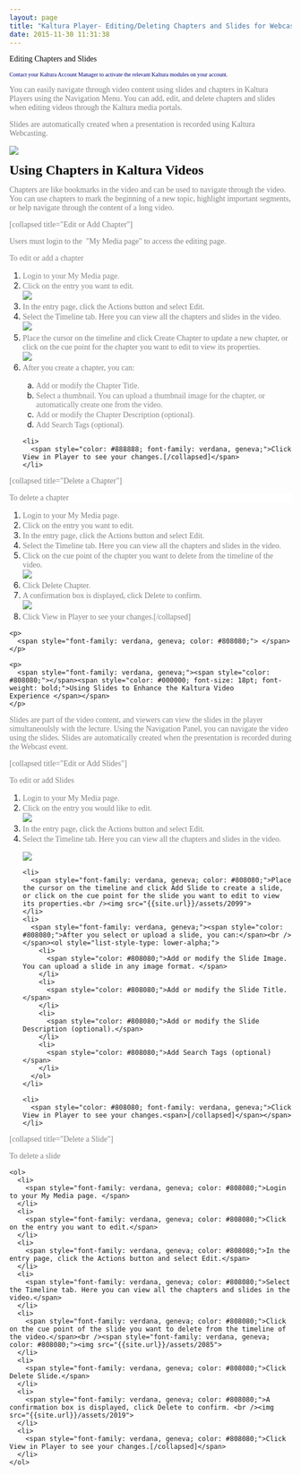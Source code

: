 ```yaml
---
layout: page
title: "Kaltura Player- Editing/Deleting Chapters and Slides for Webcast Events"
date: 2015-11-30 11:31:38
---
```


<p class="mce-heading-2">
    <span style="font-family: verdana, geneva; color: #000000;"><span style="font-family: verdana, geneva;">Editing Chapters and Slides</span><span style="font-size: 10px;"> </span></span>
  </p>
  
  <p class="mce-heading-2">
    <span style="font-family: verdana, geneva; color: #000080;"><span style="font-size: 10px;">Contact your Kaltura Account Manager to activate the relevant Kaltura modules on your account.</span></span>
  </p>
  
  <p>
    <span style="font-family: verdana, geneva; color: #808080;">You can easily navigate through video content using slides and chapters in Kaltura Players using the Navigation Menu. You can add, edit, and delete chapters and slides when editing videos through the Kaltura media portals. </span>
  </p>
  
  <p>
    <span style="font-family: verdana, geneva; color: #808080;">Slides are automatically created when a presentation is recorded using Kaltura Webcasting. </span>
  </p>
  
  <p>
    <span style="font-family: verdana, geneva;"><img src="{{site.url}}/assets/2097">
  </p>
  
  <p>
    <span style="font-family: verdana, geneva; color: #000000;"><span style="font-size: 18pt; font-weight: bold;">Using Chapters in Kaltura Videos</span></span>
  </p>
  
  <p>
    <span style="font-family: verdana, geneva; color: #808080;">Chapters are like bookmarks in the video and can be used to navigate through the video. You can use chapters to mark the beginning of a new topic, highlight important segments, or help navigate through the content of a long video.</span>
  </p>
  
  <p>
    <span style="font-family: verdana, geneva;"><span style="color: #808080;"></span><span style="color: #808080;">[collapsed title="Edit or Add Chapter"]</span></span>
  </p>
  
  <p>
    <span style="font-family: verdana, geneva; color: #808080;">Users must login to the  "My Media page" to access the editing page.</span>
  </p>
  
  <p class="mce-procedure">
    <span style="font-family: verdana, geneva; color: #888888;">To edit or add a chapter </span>
  </p>
  
  <ol>
    <li>
      <span style="font-family: verdana, geneva; color: #888888;">Login to your My Media page.</span>
    </li>
    <li>
      <span style="font-family: verdana, geneva; color: #888888;">Click on the entry you want to edit.</span><br /><span style="font-family: verdana, geneva; color: #808080;"><img src="{{site.url}}/assets/2087">
    </li>
    <li>
      <span style="font-family: verdana, geneva; color: #808080;">In the entry page, click the Actions button and select Edit.<br /></span>
    </li>
    <li>
      <span style="font-family: verdana, geneva; color: #808080;">Select the Timeline tab. Here you can view all the chapters and slides in the video.<br /><img src="{{site.url}}/assets/2081">
    </li>
    <li>
      <span style="font-family: verdana, geneva; color: #808080;">Place the cursor on the timeline and click Create Chapter to update a new chapter, or click on the cue point for the chapter you want to edit to view its properties. </span><br /><span style="font-family: verdana, geneva;"><img src="{{site.url}}/assets/2098">
    </li>
    <li>
      <span style="color: #808080; font-family: verdana, geneva;">After you create a chapter, you can:<br /></span>
    </li>
    <ol style="list-style-type: lower-alpha;">
      <li>
        <span style="color: #888888; font-family: verdana, geneva;">Add or modify the Chapter Title.</span>
      </li>
      <li>
        <span style="color: #888888; font-family: verdana, geneva;">Select a thumbnail. You can upload a thumbnail image for the chapter, or automatically create one from the video. </span>
      </li>
      <li>
        <span style="color: #888888; font-family: verdana, geneva;">Add or modify the Chapter Description (optional).</span>
      </li>
      <li>
        <span style="color: #888888; font-family: verdana, geneva;">Add Search Tags (optional).</span>
      </li>
    </ol>
    
    <li>
      <span style="color: #888888; font-family: verdana, geneva;">Click View in Player to see your changes.[/collapsed]</span>
    </li>
  </ol>
  
  <p>
    <span style="color: #808080; font-family: verdana, geneva;">[collapsed title="Delete a Chapter"]</span>
  </p>
  
  <p class="mce-procedure" style="background-color: #ffffff;">
    <span style="font-family: verdana, geneva; color: #808080;">To delete a chapter</span>
  </p>
  
  <div class="WordSection1">
    <ol>
      <li>
        <span style="font-family: verdana, geneva; color: #808080;">Login to your My Media page. </span>
      </li>
      <li>
        <span style="font-family: verdana, geneva; color: #808080;">Click on the entry you want to edit.</span>
      </li>
      <li>
        <span style="font-family: verdana, geneva; color: #808080;">In the entry page, click the Actions button and select Edit.</span>
      </li>
      <li>
        <span style="font-family: verdana, geneva; color: #808080;">Select the Timeline tab. Here you can view all the chapters and slides in the video.</span>
      </li>
      <li>
        <span style="font-family: verdana, geneva; color: #808080;">Click on the cue point of the chapter you want to delete from the timeline of the video.</span><br /><span style="font-family: verdana, geneva; color: #808080;"><img src="{{site.url}}/assets/2084">
      </li>
      <li>
        <span style="font-family: verdana, geneva; color: #808080;">Click Delete Chapter.<br /></span>
      </li>
      <li>
        <span style="font-family: verdana, geneva; color: #808080;">A confirmation box is displayed, click Delete to confirm. <br /><img src="{{site.url}}/assets/2020">
      </li>
      <li>
        <span style="font-family: verdana, geneva; color: #808080;">Click View in Player to see your changes.[/collapsed]</span>
      </li>
    </ol>
    
    <p>
      <span style="font-family: verdana, geneva; color: #808080;"> </span>
    </p>
    
    <p>
      <span style="font-family: verdana, geneva;"><span style="color: #808080;"></span><span style="color: #000000; font-size: 18pt; font-weight: bold;">Using Slides to Enhance the Kaltura Video Experience </span></span>
    </p>
  </div>
  
  <p>
    <span style="font-family: verdana, geneva; color: #808080;">Slides are part of the video content, and viewers can view the slides in the player simultaneoulsly with the lecture. Using the Navigation Panel, you can navigate the video using the slides. Slides are automatically created when the presentation is recorded during the Webcast event. </span>
  </p>
  
  <p>
    <span style="font-family: verdana, geneva; color: #808080;">[collapsed title="Edit or Add Slides"]</span>
  </p>
  
  <p class="mce-procedure">
    <span style="font-family: verdana, geneva; color: #808080;">To edit or add Slides </span>
  </p>
  
  <ol>
    <li>
      <span style="font-family: verdana, geneva; color: #808080;">Login to your My Media page.</span>
    </li>
    <li>
      <span style="font-family: verdana, geneva; color: #808080;">Click on the entry you would like to edit.</span><br /><span style="font-family: verdana, geneva; color: #808080;"><img src="{{site.url}}/assets/2087">
    </li>
    <li>
      <span style="font-family: verdana, geneva; color: #808080;">In the entry page, click the Actions button and select Edit.</span>
    </li>
    <li>
      <span style="font-family: verdana, geneva; color: #808080;"><span style="color: #808080;">Select the Timeline tab. Here you can view all the chapters and slides in the video. <br /></span></span><p>
        <span style="font-family: verdana, geneva;"><img src="{{site.url}}/assets/2082">
      </p>
    </li>
    
    <li>
      <span style="font-family: verdana, geneva; color: #808080;">Place the cursor on the timeline and click Add Slide to create a slide, or click on the cue point for the slide you want to edit to view its properties.<br /><img src="{{site.url}}/assets/2099">
    </li>
    <li>
      <span style="font-family: verdana, geneva;"><span style="color: #808080;">After you select or upload a slide, you can:</span><br /></span><ol style="list-style-type: lower-alpha;">
        <li>
          <span style="color: #808080;">Add or modify the Slide Image. You can upload a slide in any image format. </span>
        </li>
        <li>
          <span style="color: #808080;">Add or modify the Slide Title.</span>
        </li>
        <li>
          <span style="color: #808080;">Add or modify the Slide Description (optional).</span>
        </li>
        <li>
          <span style="color: #808080;">Add Search Tags (optional)</span>
        </li>
      </ol>
    </li>
    
    <li>
      <span style="color: #808080; font-family: verdana, geneva;">Click View in Player to see your changes.<span>[/collapsed]</span></span>
    </li>
  </ol>
  
  <p>
    <span style="color: #808080; font-family: verdana, geneva;">[collapsed title="Delete a Slide"]</span>
  </p>
  
  <div class="WordSection1">
    <p class="mce-procedure">
      <span style="font-family: verdana, geneva; color: #808080;">To delete a slide</span>
    </p>
    
    <ol>
      <li>
        <span style="font-family: verdana, geneva; color: #808080;">Login to your My Media page. </span>
      </li>
      <li>
        <span style="font-family: verdana, geneva; color: #808080;">Click on the entry you want to edit.</span>
      </li>
      <li>
        <span style="font-family: verdana, geneva; color: #808080;">In the entry page, click the Actions button and select Edit.</span>
      </li>
      <li>
        <span style="font-family: verdana, geneva; color: #808080;">Select the Timeline tab. Here you can view all the chapters and slides in the video.</span>
      </li>
      <li>
        <span style="font-family: verdana, geneva; color: #808080;">Click on the cue point of the slide you want to delete from the timeline of the video.</span><br /><span style="font-family: verdana, geneva; color: #808080;"><img src="{{site.url}}/assets/2085">
      </li>
      <li>
        <span style="font-family: verdana, geneva; color: #808080;">Click Delete Slide.</span>
      </li>
      <li>
        <span style="font-family: verdana, geneva; color: #808080;">A confirmation box is displayed, click Delete to confirm. <br /><img src="{{site.url}}/assets/2019">
      </li>
      <li>
        <span style="font-family: verdana, geneva; color: #808080;">Click View in Player to see your changes.[/collapsed]</span>
      </li>
    </ol>
  </div>